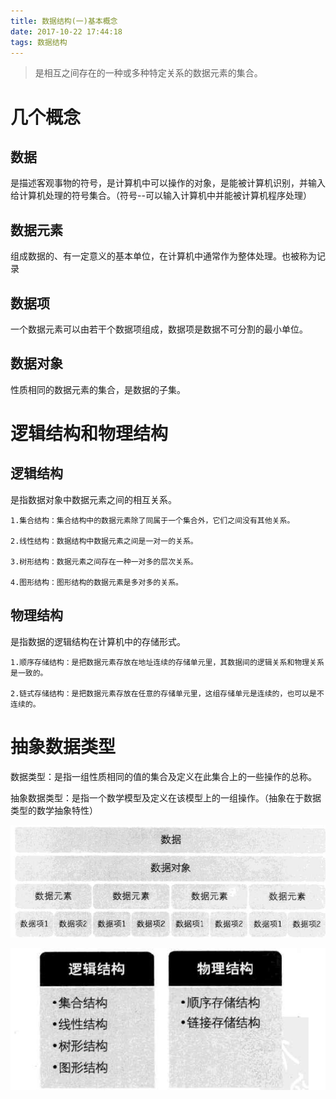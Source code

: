 ```yaml
---
title: 数据结构(一)基本概念
date: 2017-10-22 17:44:18
tags: 数据结构
---
```


> 是相互之间存在的一种或多种特定关系的数据元素的集合。

# 几个概念

## 数据

是描述客观事物的符号，是计算机中可以操作的对象，是能被计算机识别，并输入给计算机处理的符号集合。（符号--可以输入计算机中并能被计算机程序处理）
## 数据元素

组成数据的、有一定意义的基本单位，在计算机中通常作为整体处理。也被称为记录

## 数据项

一个数据元素可以由若干个数据项组成，数据项是数据不可分割的最小单位。

## 数据对象

性质相同的数据元素的集合，是数据的子集。

# 逻辑结构和物理结构

## 逻辑结构

   是指数据对象中数据元素之间的相互关系。

    1.集合结构：集合结构中的数据元素除了同属于一个集合外，它们之间没有其他关系。

	2.线性结构：数据结构中数据元素之间是一对一的关系。

	3.树形结构：数据元素之间存在一种一对多的层次关系。

	4.图形结构：图形结构的数据元素是多对多的关系。

## 物理结构

   是指数据的逻辑结构在计算机中的存储形式。

    1.顺序存储结构：是把数据元素存放在地址连续的存储单元里，其数据间的逻辑关系和物理关系是一致的。

    2.链式存储结构：是把数据元素存放在任意的存储单元里，这组存储单元是连续的，也可以是不连续的。

# 抽象数据类型

数据类型：是指一组性质相同的值的集合及定义在此集合上的一些操作的总称。

抽象数据类型：是指一个数学模型及定义在该模型上的一组操作。（抽象在于数据类型的数学抽象特性）

![tcp](/uploads/17102201.png)


![tcp](/uploads/17102202.png)

